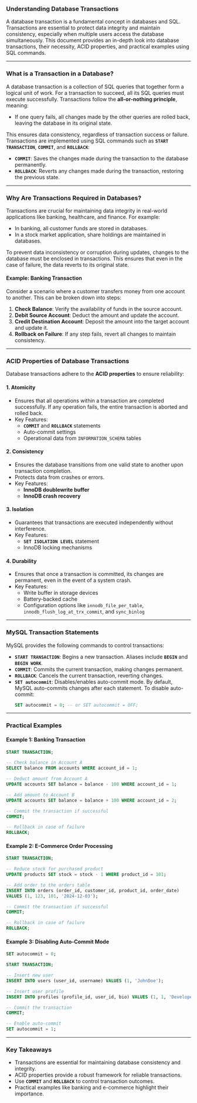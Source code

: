 ### Understanding Database Transactions

A database transaction is a fundamental concept in databases and SQL. Transactions are essential to protect data integrity and maintain consistency, especially when multiple users access the database simultaneously. This document provides an in-depth look into database transactions, their necessity, ACID properties, and practical examples using SQL commands.

---

### What is a Transaction in a Database?
A database transaction is a collection of SQL queries that together form a logical unit of work. For a transaction to succeed, all its SQL queries must execute successfully. Transactions follow the **all-or-nothing principle**, meaning:
- If one query fails, all changes made by the other queries are rolled back, leaving the database in its original state.

This ensures data consistency, regardless of transaction success or failure. Transactions are implemented using SQL commands such as **`START TRANSACTION`**, **`COMMIT`**, and **`ROLLBACK`**:
- **`COMMIT`**: Saves the changes made during the transaction to the database permanently.
- **`ROLLBACK`**: Reverts any changes made during the transaction, restoring the previous state.

---

### Why Are Transactions Required in Databases?
Transactions are crucial for maintaining data integrity in real-world applications like banking, healthcare, and finance. For example:
- In banking, all customer funds are stored in databases.
- In a stock market application, share holdings are maintained in databases.

To prevent data inconsistency or corruption during updates, changes to the database must be enclosed in transactions. This ensures that even in the case of failure, the data reverts to its original state.

#### Example: Banking Transaction
Consider a scenario where a customer transfers money from one account to another. This can be broken down into steps:
1. **Check Balance**: Verify the availability of funds in the source account.
2. **Debit Source Account**: Deduct the amount and update the account.
3. **Credit Destination Account**: Deposit the amount into the target account and update it.
4. **Rollback on Failure**: If any step fails, revert all changes to maintain consistency.

---

### ACID Properties of Database Transactions
Database transactions adhere to the **ACID properties** to ensure reliability:

#### 1. **Atomicity**
- Ensures that all operations within a transaction are completed successfully. If any operation fails, the entire transaction is aborted and rolled back.
- Key Features:
  - **`COMMIT`** and **`ROLLBACK`** statements
  - Auto-commit settings
  - Operational data from `INFORMATION_SCHEMA` tables

#### 2. **Consistency**
- Ensures the database transitions from one valid state to another upon transaction completion.
- Protects data from crashes or errors.
- Key Features:
  - **InnoDB doublewrite buffer**
  - **InnoDB crash recovery**

#### 3. **Isolation**
- Guarantees that transactions are executed independently without interference.
- Key Features:
  - **`SET ISOLATION LEVEL`** statement
  - InnoDB locking mechanisms

#### 4. **Durability**
- Ensures that once a transaction is committed, its changes are permanent, even in the event of a system crash.
- Key Features:
  - Write buffer in storage devices
  - Battery-backed cache
  - Configuration options like `innodb_file_per_table`, `innodb_flush_log_at_trx_commit`, and `sync_binlog`

---

### MySQL Transaction Statements
MySQL provides the following commands to control transactions:
- **`START TRANSACTION`**: Begins a new transaction. Aliases include **`BEGIN`** and **`BEGIN WORK`**.
- **`COMMIT`**: Commits the current transaction, making changes permanent.
- **`ROLLBACK`**: Cancels the current transaction, reverting changes.
- **`SET autocommit`**: Disables/enables auto-commit mode. By default, MySQL auto-commits changes after each statement. To disable auto-commit:
  ```sql
  SET autocommit = 0; -- or SET autocommit = OFF;
  ```

---

### Practical Examples

#### Example 1: Banking Transaction
```sql
START TRANSACTION;

-- Check balance in Account A
SELECT balance FROM accounts WHERE account_id = 1;

-- Deduct amount from Account A
UPDATE accounts SET balance = balance - 100 WHERE account_id = 1;

-- Add amount to Account B
UPDATE accounts SET balance = balance + 100 WHERE account_id = 2;

-- Commit the transaction if successful
COMMIT;

-- Rollback in case of failure
ROLLBACK;
```

#### Example 2: E-Commerce Order Processing
```sql
START TRANSACTION;

-- Reduce stock for purchased product
UPDATE products SET stock = stock - 1 WHERE product_id = 101;

-- Add order to the orders table
INSERT INTO orders (order_id, customer_id, product_id, order_date)
VALUES (1, 123, 101, '2024-12-03');

-- Commit the transaction if successful
COMMIT;

-- Rollback in case of failure
ROLLBACK;
```

#### Example 3: Disabling Auto-Commit Mode
```sql
SET autocommit = 0;

START TRANSACTION;

-- Insert new user
INSERT INTO users (user_id, username) VALUES (1, 'JohnDoe');

-- Insert user profile
INSERT INTO profiles (profile_id, user_id, bio) VALUES (1, 1, 'Developer');

-- Commit the transaction
COMMIT;

-- Enable auto-commit
SET autocommit = 1;
```

---

### Key Takeaways
- Transactions are essential for maintaining database consistency and integrity.
- ACID properties provide a robust framework for reliable transactions.
- Use **`COMMIT`** and **`ROLLBACK`** to control transaction outcomes.
- Practical examples like banking and e-commerce highlight their importance.


